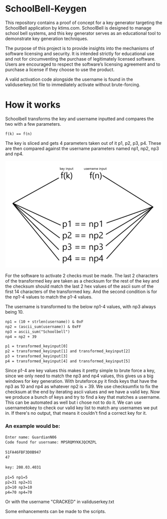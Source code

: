 # SchoolBell-Keygen

This repository contains a proof of concept for a key generator targeting the SchoolBell application by ktims.com. SchoolBell is designed to manage school bell systems, and this key generator serves as an educational tool to demonstrate key generation techniques.

The purpose of this project is to provide insights into the mechanisms of software licensing and security. It is intended strictly for educational use and not for circumventing the purchase of legitimately licensed software. Users are encouraged to respect the software’s licensing agreement and to purchase a license if they choose to use the product.

A valid activation code alongside the username is found in the validuserkey.txt file to immediately activate without brute-forcing.

# How it works

Schoolbell transforms the key and username inputted and compares the two with a few parameters.

```
f(k) == f(n)
```

The key is sliced and gets 4 parameters taken out of it p1, p2, p3, p4.
These are then compared against the username parameters named np1, np2, np3 and np4.

![alt text](assets/image.png "keycheck")

For the software to activate 2 checks must be made.
The last 2 characters of the transformed key are taken as a checksum for the rest of the key and the checksum should match the last 2 hex values of the ascii sum of the first 14 characters of the transformed key. And the second condition is for the np1-4 values to match the p1-4 values.

The username is transformed to the below np1-4 values, with np3 always being 10.

```
np1 = (10 + strlen(username)) & 0xF
np2 = (ascii_sum(username)) & 0xFF
np3 = ascii_sum("Schoolbell")
np4 = np2 + 39
```
```
p1 = transformed_keyinput[0]
p2 = transformed_keyinput[1] and transformed_keyinput[2]
p3 = transformed_keyinput[3]
p4 = transformed_keyinput[4] and transformed_keyinput[5]
```


Since p1-4 are key values this makes it pretty simple to brute force a key, since we only need to match the np3 and np4 values, this gives us a big windows for key generation.
With bruteforce.py it finds keys that have the np3 as 10 and np4 as whatever np2 is + 39.
We use checksumfix to fix the checksum at the end by iterating ascii values and we have a valid key.
Now we produce a bunch of keys and try to find a key that matches a username. This can be automated as well but i chose not to do it.
We can use usernametokey to check our valid key list to match any usernames we put in. 
If there's no output, that means it couldn't find a correct key for it.

### An example would be:

```
Enter name: GuardianN06
Code found for username: MPSRQMYKKJQCMZPL

51FA46FBF3D0B947
47

key: 208.03.4031

p1=5 np1=5
p2=31 np2=31
p3=10 np3=10
p4=70 np4=70
```

Or with the username "CRACKED" in validuserkey.txt

Some enhancements can be made to the scripts.
